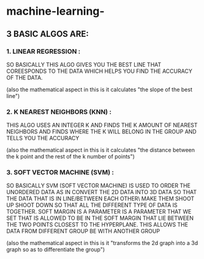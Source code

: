 # machine-learning-

## 3 BASIC ALGOS ARE:
     
### 1. LINEAR REGRESSION : 
   SO BASICALLY THIS ALGO GIVES YOU THE BEST LINE THAT COREESPONDS TO THE DATA WHICH HELPS YOU FIND THE ACCURACY OF THE DATA.
   
   (also the mathematical  aspect in this is it calculates "the slope of the best line")
     
### 2. K NEAREST NEIGHBORS (KNN) : 
   THIS ALGO USES AN INTEGER K AND FINDS THE K AMOUNT OF NEAREST NEIGHBORS AND FINDS WHERE THE K WILL BELONG IN THE GROUP AND TELLS YOU THE ACCURACY
   
   (also the mathematical  aspect in this is it calculates "the distance between the k point and the rest of the k number of points")
     
### 3. SOFT VECTOR MACHINE (SVM) : 
   SO BASICALLY SVM (SOFT VECTOR MACHINE) IS USED TO ORDER THE UNORDERED DATA AS IN CONVERT THE 2D DATA INTO 3D DATA SO THAT THE DATA THAT IS IN LINE/BETWEEN EACH OTHER\ MAKE THEM SHOOT UP SHOOT DOWN SO      THAT ALL THE DIFFERENT TYPE OF DATA IS TOGETHER. SOFT MARGIN IS A PARAMETER IS A PARAMETER THAT WE SET THAT IS ALLOWED TO BE IN THE SOFT MARGIN THAT LIE BETWEEN THE TWO POINTS CLOSEST TO THE HYPERPLANE.    THIS ALLOWS THE DATA FROM DIFFERENT GROUP BE WITH ANOTHER GROUP
   
   (also the mathematical  aspect in this is it "transforms the 2d graph into a 3d graph so as to differentiate the group")
